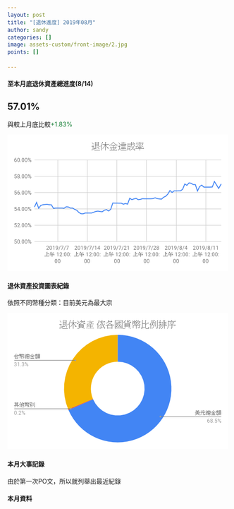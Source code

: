 ```yaml
---
layout: post
title: "[退休進度] 2019年08月"
author: sandy
categories: []
image: assets-custom/front-image/2.jpg
points: []

---
```

#### 至本月底退休資產總進度(8/14)

## 57.01%

與較上月底比較<font color="#188038">+1.83%</font>

![](/uploads/201908退休金達成率.png)

#### 退休資產投資圖表紀錄

依照不同幣種分類：目前美元為最大宗

![](/uploads/201908依各國貨幣比例排序.png)

#### 本月大事記錄

由於第一次PO文，所以就列舉出最近紀錄

#### 本月資料